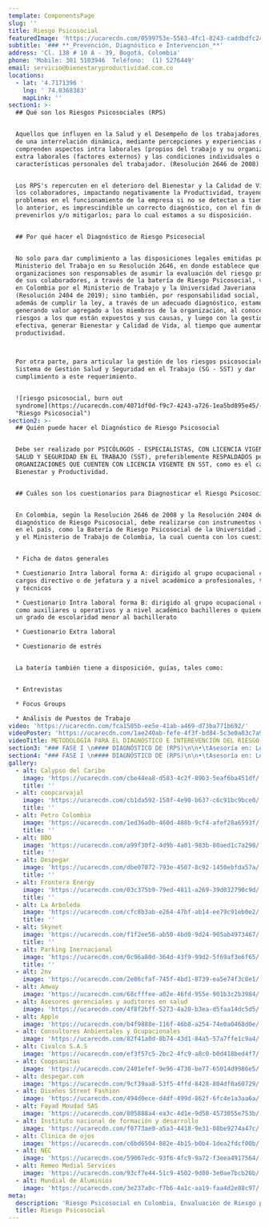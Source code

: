 ```yaml
---
template: ComponentsPage
slug: ''
title: Riesgo Psicosocial
featuredImage: 'https://ucarecdn.com/0599753e-5563-4fc1-8243-caddbdfc24a7/'
subtitle: '### **_Prevención, Diagnóstico e Intervención_**'
address: 'Cl. 138 # 10 A - 39, Bogotá, Colombia'
phone: 'Mobile: 301 5103946  Teléfono:  (1) 5276449'
email: servicio@bienestaryproductividad.com.co
locations:
  - lat: '4.7171396 '
    lng: ' 74.0368383'
    mapLink: ''
section1: >-
  ## Qué son los Riesgos Psicosociales (RPS)


  Aquellos que influyen en la Salud y el Desempeño de los trabajadores, a partir
  de una interrelación dinámica, mediante percepciones y experiencias que
  comprenden aspectos intra laborales (propios del trabajo y su organización),
  extra laborales (factores externos) y las condiciones individuales o
  características personales del trabajador. (Resolución 2646 de 2008)


  ​Los RPS's repercuten en el deterioro del Bienestar y la Calidad de Vida de
  los colaboradores, impactando negativamente la Productividad, trayendo consigo
  problemas en el funcionamiento de la empresa si no se detectan a tiempo.  Por
  lo anterior, es imprescindible un correcto diagnóstico, con el fin de
  prevenirlos y/o mitigarlos; para lo cual estamos a su disposición.​


  ## Por qué hacer el Diagnóstico de Riesgo Psicosocial


  No solo para dar cumplimiento a las disposiciones legales emitidas por el
  Ministerio del Trabajo en su Resolución 2646, en donde establece que las
  organizaciones son responsables de asumir la evaluación del riesgo psicosocial
  de sus colaboradores, a través de la batería de Riesgo Psicosocial, validada
  en Colombia por el Ministerio de Trabajo y la Universidad Javeriana
  (Resolución 2404 de 2019); sino también, por responsabilidad social, ya que
  además de cumplir la ley, a través de un adecuado diagnóstico, estamos
  generando valor agregado a los miembros de la organización, al conocer los
  riesgos a los que están expuestos y sus causas, y luego con la gestión
  efectiva, generar Bienestar y Calidad de Vida, al tiempo que aumentamos la
  productividad.

  ​

  Por otra parte, para articular la gestión de los riesgos psicosociales, con el
  Sistema de Gestión Salud y Seguridad en el Trabajo (SG - SST) y dar
  cumplimiento a este requerimiento. 


  ![riesgo psicosocial, burn out
  syndrome](https://ucarecdn.com/4071df0d-f9c7-4243-a726-1ea5bd895e45/-/crop/1394x754/6,164/-/preview/
  "Riesgo Psicosocial")
section2: >-
  ## Quién puede hacer el Diagnóstico de Riesgo Psicosocial


  ​​Debe ser realizado por PSICÓLOGOS - ESPECIALISTAS, CON LICENCIA VIGENTE EN
  SALUD Y SEGURIDAD EN EL TRABAJO (SST), preferiblemente RESPALDADOS por
  ORGANIZACIONES QUE CUENTEN CON LICENCIA VIGENTE EN SST, como es el caso de
  Bienestar y Productividad. 


  ## Cuáles son los cuestionarios para Diagnosticar el Riesgo Psicosocial


  En Colombia, según la Resolución 2646 de 2008 y la Resolución 2404 de 2019, el
  diagnóstico de Riesgo Psicosocial, debe realizarse con instrumentos validados
  en el país, como la Batería de Riesgo Psicosocial de la Universidad Javeriana
  y el Ministerio de Trabajo de Colombia, la cual cuenta con los cuestionarios: 


  * Ficha de datos generales

  * Cuestionario Intra laboral forma A: dirigido al grupo ocupacional con 
  cargos directivo o de jefatura y a nivel académico a profesionales, tecnólogos
  y técnicos

  * Cuestionario Intra laboral forma B: dirigido al grupo ocupacional con cargos
  como auxiliares u operativos y a nivel académico bachilleres o quienes tengan
  un grado de escolaridad menor al bachillerato

  * Cuestionario Extra laboral

  * Cuestionario de estrés 


  La batería también tiene a disposición, guías, tales como:


  * Entrevistas

  * Focus Groups

  * Análisis de Puestos de Trabajo
video: 'https://ucarecdn.com/fca1505b-ee5e-41ab-a469-d73ba771b692/'
videoPoster: 'https://ucarecdn.com/1ae240ab-fefe-4f3f-bd84-5c3e0a83c7a9/'
videoTitle: METODOLOGÍA PARA EL DIAGNÓSTICO E INTEREVENCIÓN DEL RIESGO PSICOSOCIAL
section3: "### FASE I \n#### DIAGNÓSTICO DE (RPS)\n\n•\tAsesoría en: Logística y Comunicación\n\n•\tToma de datos: sensibilización, firma de consentimientos informados, análisis de datos, resultados, conclusiones y recomendaciones\n\n•\tFocus Groups confirmatorios (Opcional) para los casos en que se requiera recabar mayor información\n\n### FASE II\n\n#### ELABORACIÓN DEL DOCUMENTO DE VIGILANCIA EPIDEMIOLÓGICA (SVE en RPS)\n\n•\tAcuerdo con la dirección sobre los aspectos de las recomendaciones que se tendrán en cuenta para la intervención\n\n•\tElaboración del cronograma (fechas, responsables, recursos)\n\n•\tEstablecimiento de indicadores\n\n•\tArticulación del SVE en RPS con el SGSST\n\n•\tFirma del SVE en RPS por parte del especialista \n\n•\tDivulgación de resultados y SVE en RPS. \n\n### FASE III\n\n#### PUESTA EN  MARCHA DEL PLAN DE INTERVENCIÓN\n\n•\tEjecución de actividades contempladas en el documento de vigilancia epidemiológica\n\n•\tSeguimiento de actividades a través de los indicadores, establecidos en el documento de vigilancia epidemiológica"
section4: "### FASE I \n#### DIAGNÓSTICO DE (RPS)\n\n•\tAsesoría en: Logística y Comunicación\n\n•\tToma de datos: sensibilización, firma de consentimientos informados, análisis de datos, resultados, conclusiones y recomendaciones\n\n•\tFocus Groups confirmatorios (Opcional) para los casos en que se requiera recabar mayor información\n\n### FASE II\n\n#### ELABORACIÓN DEL DOCUMENTO DE VIGILANCIA EPIDEMIOLÓGICA (SVE en RPS)\n\n•\tAcuerdo con la dirección sobre los aspectos de las recomendaciones que se tendrán en cuenta para la intervención\n\n•\tElaboración del cronograma (fechas, responsables, recursos)\n\n•\tEstablecimiento de indicadores\n\n•\tArticulación del SVE en RPS con el SGSST\n\n•\tFirma del SVE en RPS por parte del especialista \n\n•\tDivulgación de resultados y SVE en RPS. \n\n### FASE III\n\n#### PUESTA EN  MARCHA DEL PLAN DE INTERVENCIÓN\n\n•\tEjecución de actividades contempladas en el documento de vigilancia epidemiológica\n\n•\tSeguimiento de actividades a través de los indicadores, establecidos en el documento de vigilancia epidemiológica"
gallery:
  - alt: Calypso del Caribe
    image: 'https://ucarecdn.com/cbe44ea8-d583-4c2f-89b3-5eaf6ba451df/'
    title: ''
  - alt: coopcarvajal
    image: 'https://ucarecdn.com/cb1da592-158f-4e90-b637-c6c91bc9bce0/'
    title: ''
  - alt: Petro Colombia
    image: 'https://ucarecdn.com/1ed36a0b-460d-488b-9cf4-afef28a6593f/'
    title: ''
  - alt: BDO
    image: 'https://ucarecdn.com/a99f30f2-4d9b-4a01-983b-80aed1c7a298/'
    title: ''
  - alt: Despegar
    image: 'https://ucarecdn.com/dbe07872-793e-4507-8c92-1450ebfda57a/'
    title: ''
  - alt: Frontera Energy
    image: 'https://ucarecdn.com/03c375b9-79ed-4811-a269-39d032790c9d/'
    title: ''
  - alt: La Arboleda
    image: 'https://ucarecdn.com/cfc8b3ab-e264-47bf-ab14-ee79c91eb0e2/'
    title: ''
  - alt: Skynet
    image: 'https://ucarecdn.com/f1f2ee56-ab50-4bd0-9d24-905ab4973467/'
    title: ''
  - alt: Parking Inernacional
    image: 'https://ucarecdn.com/0c96a80d-364d-43f9-99d2-5f69af3e6f65/'
    title: ''
  - alt: 2nv
    image: 'https://ucarecdn.com/2e86cfaf-745f-4bd1-8739-ea5e74f3c8e1/'
  - alt: Amway
    image: 'https://ucarecdn.com/68cfffee-a02e-46fd-955e-901b3c2b3984/'
  - alt: Asesores gerenciales y auditores en salud
    image: 'https://ucarecdn.com/4f8f2bff-5273-4a20-b3ea-d5faa14dc5d5/'
  - alt: Apple
    image: 'https://ucarecdn.com/b4f9888e-116f-46b8-a254-74e0a0468d0e/'
  - alt: Consultores Anbientales y Ocupacionales
    image: 'https://ucarecdn.com/82f41a0d-8b74-43d1-84a5-57a7ffe1c9a4/'
  - alt: Civalco S.A.S
    image: 'https://ucarecdn.com/ef3f57c5-2bc2-4fc9-a8c0-b0d418bed4f7/'
  - alt: Coopsanitas
    image: 'https://ucarecdn.com/2401efef-9e96-4738-be77-65014d9986e5/'
  - alt: despegar.com
    image: 'https://ucarecdn.com/9cf39aa8-53f5-4ffd-8428-804df0a60729/'
  - alt: Diseños Street Fashion
    image: 'https://ucarecdn.com/494d0ece-d4df-499d-862f-6fc4e1a3aa6a/'
  - alt: Fayad Moudad SAS
    image: 'https://ucarecdn.com/805888a4-ea3c-4d1e-9d58-4573055e753b/'
  - alt: Instituto nacional de formación y desarrollo
    image: 'https://ucarecdn.com/f0773ae0-a5a3-4418-9e31-08be9274a47c/'
  - alt: Clinica de ojos
    image: 'https://ucarecdn.com/c6bd6504-882e-4b15-b0b4-1dea2fdcf00b/'
  - alt: NEC
    image: 'https://ucarecdn.com/59067edc-93f6-4fc9-9a72-f3eea4917564/'
  - alt: Remeo Medial Services
    image: 'https://ucarecdn.com/93cf7e44-51c9-4502-9d80-3e0ae7bcb26b/'
  - alt: Mundial de Aluminios
    image: 'https://ucarecdn.com/3e237a0c-f7b6-4a1c-aa19-faa4d2e88c97/'
meta:
  description: 'Riesgo Psicosocial en Colombia, Envaluación de Riesgo psicosocial'
  title: Riesgo Psicosocial
---
```


